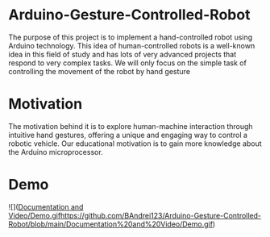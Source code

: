 # Arduino-Gesture-Controlled-Robot
The purpose of this project is to implement a hand-controlled robot using Arduino technology. This idea of human-controlled robots is a well-known idea in this field of study and
has lots of very advanced projects that respond to very complex tasks. We will only focus on
the simple task of controlling the movement of the robot by hand gesture

# Motivation

The motivation behind it is to explore human-machine interaction through intuitive hand
gestures, offering a unique and engaging way to control a robotic vehicle. Our educational
motivation is to gain more knowledge about the Arduino microprocessor.

# Demo 

![]([Documentation and Video/Demo.gif](https://github.com/BAndrei123/Arduino-Gesture-Controlled-Robot/blob/main/Documentation%20and%20Video/Demo.gif)https://github.com/BAndrei123/Arduino-Gesture-Controlled-Robot/blob/main/Documentation%20and%20Video/Demo.gif)
